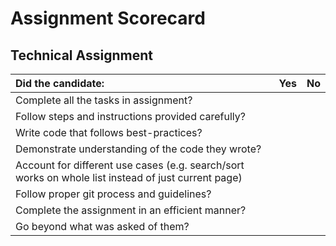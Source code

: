# Assignment Scorecard

## Technical Assignment

| Did the candidate:                                                                                  | Yes | No  |
| :-------------------------------------------------------------------------------------------------- | :-- | :-- |
| Complete all the tasks in assignment?                                                               |     |     |
| Follow steps and instructions provided carefully?                                                   |     |     |
| Write code that follows best-practices?                                                             |     |     |
| Demonstrate understanding of the code they wrote?                                                   |     |     |
| Account for different use cases (e.g. search/sort works on whole list instead of just current page) |     |     |
| Follow proper git process and guidelines?                                                           |     |     |
| Complete the assignment in an efficient manner?                                                     |     |     |
| Go beyond what was asked of them?                                                                   |     |     |
